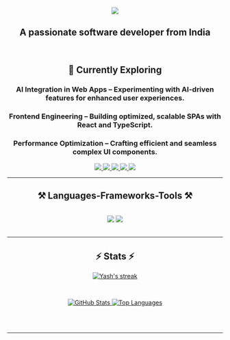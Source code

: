 

<h1 align="center">
    <img src="https://readme-typing-svg.herokuapp.com/?font=Righteous&size=35&center=true&vCenter=true&width=500&height=70&duration=4000&lines=Hi+There!+👋;+I'm+Yash+Kalra!;" />
</h1>

<h2 align="center"><strong>A passionate software developer from India</strong></h2>

<br/>

<div align="center">
    
<h2><strong>🚀 Currently Exploring</strong></h2>

<h3><strong>AI Integration in Web Apps</strong> – Experimenting with AI-driven features for enhanced user experiences.</h3>

<h3><strong>Frontend Engineering</strong> – Building optimized, scalable SPAs with React and TypeScript.</h3>

<h3><strong>Performance Optimization</strong> – Crafting efficient and seamless complex UI components.</h3>

</div>

<div align="center"> 
  <a href="mailto:yashkalra2013@gmail.com">
    <img src="https://img.shields.io/badge/Gmail-333333?style=for-the-badge&logo=gmail&logoColor=red" />
  </a>
  <a href="https://www.linkedin.com/in/yashkalra12/" target="_blank">
    <img src="https://img.shields.io/badge/LinkedIn-0077B5?style=for-the-badge&logo=linkedin&logoColor=white" target="_blank" />
  </a>
  <a href="https://www.yashkalra.site" target="_blank">
     <img src="https://img.shields.io/badge/Portfolio-FF5722?style=for-the-badge&logo=todoist&logoColor=white" target="_blank" /> <!-- sqlite, safari, google-chrome are other good icon options -->
  </a>
<a href="https://vercel.com/dashboard](https://vercel.com/yashkalra12" target="_blank">
    <img src="https://img.shields.io/badge/Vercel-000000?style=for-the-badge&logo=vercel&logoColor=white" target="_blank" />
  </a>
<a href="https://leetcode.com/yashkalra12/" target="_blank">
    <img src="https://img.shields.io/badge/-LeetCode-FFA116?style=for-the-badge&logo=LeetCode&logoColor=black" target="_blank" />
  </a>

    
</div>

 <hr/>
 
<h2 align="center">⚒️ Languages-Frameworks-Tools ⚒️</h2>
<br/>
<div align="center">
    <img src="https://skillicons.dev/icons?i=python,html,css,vscode,javascript,git,github,figma,notion,react,tailwind,bootstrap,java,php,firebase" />
    <img src="https://skillicons.dev/icons?i=nodejs,typescript,angular,express,mongodb,postman,prisma,vite,npm,postgres,mysql,c,nextjs" /><br>
</div>

<br/>
<hr/>

<h2 align="center">⚡ Stats ⚡</h2>
<p align="center">
    <a href="https://github.com/Yashkalra12/github-readme-streak-stats">
        <img title="🔥 Get streak stats for your profile at git.io/streak-stats" alt="Yash's streak" src="https://github-readme-streak-stats.herokuapp.com/?user=Yashkalra12&theme=black-ice&hide_border=true&count_private=true&stroke=0000&background=transparent"/>
    </a>
</p>
<br>
<p align="center">
  <a href="https://github.com/Yashkalra12/github-readme-stats">
    <img alt="GitHub Stats" src="https://github-readme-stats.vercel.app/api?username=Yashkalra12&show_icons=true&count_private=true&theme=react&hide_border=true&bg_color=0D1117" />
  </a>
  <a href="https://github.com/Yashkalra12/github-readme-stats">
    <img alt="Top Languages" src="https://github-readme-stats.vercel.app/api/top-langs/?username=Yashkalra12&layout=compact&theme=react&count_private=true&hide_border=true&bg_color=0D1117" />
  </a>
  
</p>
</div>

<br/><br/>

<hr/>

